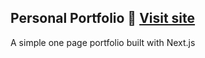 ## Personal Portfolio 🔗 [Visit site](https://abigailkaye.vercel.app)

A simple one page portfolio built with Next.js


